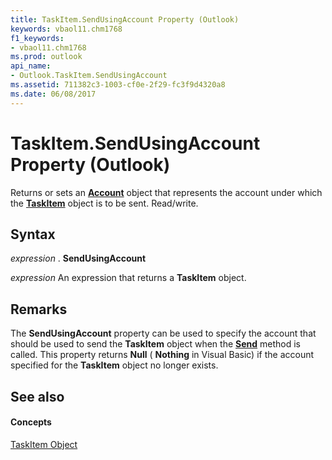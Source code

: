 ```yaml
---
title: TaskItem.SendUsingAccount Property (Outlook)
keywords: vbaol11.chm1768
f1_keywords:
- vbaol11.chm1768
ms.prod: outlook
api_name:
- Outlook.TaskItem.SendUsingAccount
ms.assetid: 711382c3-1003-cf0e-2f29-fc3f9d4320a8
ms.date: 06/08/2017
---
```



# TaskItem.SendUsingAccount Property (Outlook)

Returns or sets an  **[Account](account-object-outlook.md)** object that represents the account under which the **[TaskItem](taskitem-object-outlook.md)** object is to be sent. Read/write.


## Syntax

 _expression_ . **SendUsingAccount**

 _expression_ An expression that returns a **TaskItem** object.


## Remarks

The  **SendUsingAccount** property can be used to specify the account that should be used to send the **TaskItem** object when the **[Send](taskitem-send-method-outlook.md)** method is called. This property returns **Null** ( **Nothing** in Visual Basic) if the account specified for the **TaskItem** object no longer exists.


## See also


#### Concepts


[TaskItem Object](taskitem-object-outlook.md)

